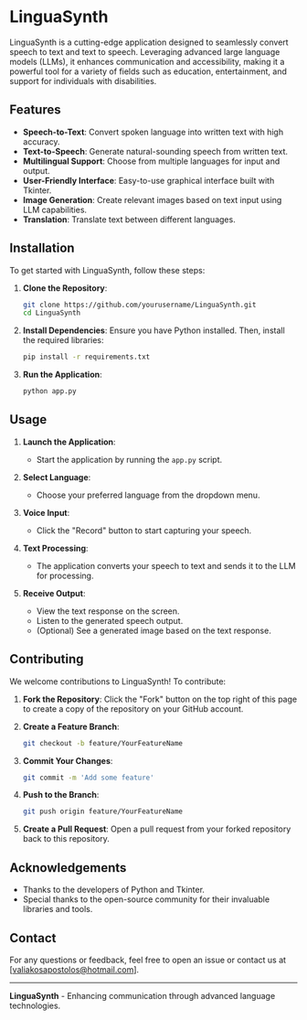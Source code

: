 # LinguaSynth

LinguaSynth is a cutting-edge application designed to seamlessly convert speech to text and text to speech. Leveraging advanced large language models (LLMs), it enhances communication and accessibility, making it a powerful tool for a variety of fields such as education, entertainment, and support for individuals with disabilities.

## Features

- **Speech-to-Text**: Convert spoken language into written text with high accuracy.
- **Text-to-Speech**: Generate natural-sounding speech from written text.
- **Multilingual Support**: Choose from multiple languages for input and output.
- **User-Friendly Interface**: Easy-to-use graphical interface built with Tkinter.
- **Image Generation**: Create relevant images based on text input using LLM capabilities.
- **Translation**: Translate text between different languages.

## Installation

To get started with LinguaSynth, follow these steps:

1. **Clone the Repository**:
    ```bash
    git clone https://github.com/yourusername/LinguaSynth.git
    cd LinguaSynth
    ```

2. **Install Dependencies**:
    Ensure you have Python installed. Then, install the required libraries:
    ```bash
    pip install -r requirements.txt
    ```

3. **Run the Application**:
    ```bash
    python app.py
    ```

## Usage

1. **Launch the Application**: 
    - Start the application by running the `app.py` script.
    
2. **Select Language**: 
    - Choose your preferred language from the dropdown menu.

3. **Voice Input**: 
    - Click the "Record" button to start capturing your speech.

4. **Text Processing**:
    - The application converts your speech to text and sends it to the LLM for processing.

5. **Receive Output**:
    - View the text response on the screen.
    - Listen to the generated speech output.
    - (Optional) See a generated image based on the text response.

## Contributing

We welcome contributions to LinguaSynth! To contribute:

1. **Fork the Repository**:
    Click the "Fork" button on the top right of this page to create a copy of the repository on your GitHub account.

2. **Create a Feature Branch**:
    ```bash
    git checkout -b feature/YourFeatureName
    ```

3. **Commit Your Changes**:
    ```bash
    git commit -m 'Add some feature'
    ```

4. **Push to the Branch**:
    ```bash
    git push origin feature/YourFeatureName
    ```

5. **Create a Pull Request**:
    Open a pull request from your forked repository back to this repository.


## Acknowledgements

- Thanks to the developers of Python and Tkinter.
- Special thanks to the open-source community for their invaluable libraries and tools.

## Contact

For any questions or feedback, feel free to open an issue or contact us at [valiakosapostolos@hotmail.com].

---

**LinguaSynth** - Enhancing communication through advanced language technologies.
